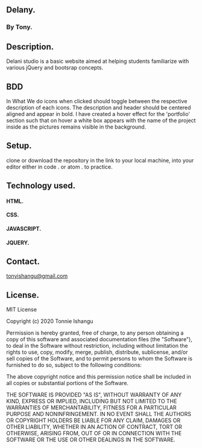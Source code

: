 ## Delany.
### By Tony.
## Description.
Delani studio is a basic website aimed at helping students familiarize with various jQuery and bootsrap concepts.
## BDD
In What We do icons when clicked should toggle between the respective description of each icons. The description and header should be centered aligned and appear in bold. I have created a hover effect for the 'portfolio' section such that on hover a white box appears with the name of the project inside as the pictures remains visible in the background.
## Setup.
clone or download the repository in the link to your local machine, into your editor either in code . or atom . to practice.
## Technology used.
#### HTML.
#### CSS.
#### JAVASCRIPT.
#### JQUERY.
## Contact.
tonyishangu@gmail.com
## License.


MIT License

Copyright (c) 2020 Tonnie Ishangu

Permission is hereby granted, free of charge, to any person obtaining a copy of this software and associated documentation files (the "Software"), to deal in the Software without restriction, including without limitation the rights to use, copy, modify, merge, publish, distribute, sublicense, and/or sell copies of the Software, and to permit persons to whom the Software is furnished to do so, subject to the following conditions:

The above copyright notice and this permission notice shall be included in all copies or substantial portions of the Software.

THE SOFTWARE IS PROVIDED "AS IS", WITHOUT WARRANTY OF ANY KIND, EXPRESS OR IMPLIED, INCLUDING BUT NOT LIMITED TO THE WARRANTIES OF MERCHANTABILITY, FITNESS FOR A PARTICULAR PURPOSE AND NONINFRINGEMENT. IN NO EVENT SHALL THE AUTHORS OR COPYRIGHT HOLDERS BE LIABLE FOR ANY CLAIM, DAMAGES OR OTHER LIABILITY, WHETHER IN AN ACTION OF CONTRACT, TORT OR OTHERWISE, ARISING FROM, OUT OF OR IN CONNECTION WITH THE SOFTWARE OR THE USE OR OTHER DEALINGS IN THE SOFTWARE.

